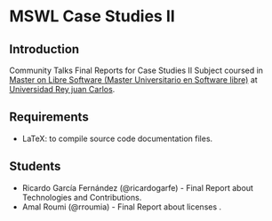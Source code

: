 MSWL Case Studies II
=====================

## Introduction

Community Talks Final Reports for Case Studies II Subject coursed in [Master on Libre Software (Master Universitario en Software libre)](http://master.libresoft.es/) at [Universidad Rey juan Carlos](http://www.urjc.es/).

## Requirements

* LaTeX: to compile source code documentation files.

## Students

* Ricardo García Fernández (@ricardogarfe) - Final Report about Technologies and Contributions.
* Amal Roumi  (@rroumia) - Final Report about licenses  .
